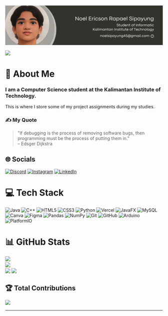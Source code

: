 ![Noel Ericson Rapael Sipayung Banner Image](banner.png)

[![](https://visitcount.itsvg.in/api?id=NoelSip&icon=0&color=0)](https://visitcount.itsvg.in)

# 💫 About Me
### I am a Computer Science student at the Kalimantan Institute of Technology.<br>
This is where I store some of my project assignments during my studies.

### ✍️ My Quote
> "If debugging is the process of removing software bugs, then programming must be the process of putting them in."  
> – Edsger Dijkstra

## 🌐 Socials
[![Discord](https://img.shields.io/badge/Discord-%237289DA.svg?logo=discord&logoColor=white)](https://discord.gg/1126474885233913898)
[![Instagram](https://img.shields.io/badge/Instagram-%23E4405F.svg?logo=Instagram&logoColor=white)](https://www.instagram.com/ners_22/)
[![LinkedIn](https://img.shields.io/badge/LinkedIn-%230077B5.svg?logo=linkedin&logoColor=white)](https://www.linkedin.com/in/noesipayung/)

# 💻 Tech Stack
![Java](https://img.shields.io/badge/java-%23ED8B00.svg?style=for-the-badge&logo=openjdk&logoColor=white)
![C++](https://img.shields.io/badge/c++-%2300599C.svg?style=for-the-badge&logo=c%2B%2B&logoColor=white)
![HTML5](https://img.shields.io/badge/html5-%23E34F26.svg?style=for-the-badge&logo=html5&logoColor=white)
![CSS3](https://img.shields.io/badge/css3-%231572B6.svg?style=for-the-badge&logo=css3&logoColor=white)
![Python](https://img.shields.io/badge/python-3670A0?style=for-the-badge&logo=python&logoColor=ffdd54)
![Vercel](https://img.shields.io/badge/vercel-%23000000.svg?style=for-the-badge&logo=vercel&logoColor=white)
![JavaFX](https://img.shields.io/badge/javafx-%23FF0000.svg?style=for-the-badge&logo=javafx&logoColor=white)
![MySQL](https://img.shields.io/badge/mysql-4479A1.svg?style=for-the-badge&logo=mysql&logoColor=white)
![Canva](https://img.shields.io/badge/Canva-%2300C4CC.svg?style=for-the-badge&logo=Canva&logoColor=white)
![Figma](https://img.shields.io/badge/figma-%23F24E1E.svg?style=for-the-badge&logo=figma&logoColor=white)
![Pandas](https://img.shields.io/badge/pandas-%23150458.svg?style=for-the-badge&logo=pandas&logoColor=white)
![NumPy](https://img.shields.io/badge/numpy-%23013243.svg?style=for-the-badge&logo=numpy&logoColor=white)
![Git](https://img.shields.io/badge/git-%23F05033.svg?style=for-the-badge&logo=git&logoColor=white)
![GitHub](https://img.shields.io/badge/github-%23121011.svg?style=for-the-badge&logo=github&logoColor=white)
![Arduino](https://img.shields.io/badge/-Arduino-00979D?style=for-the-badge&logo=Arduino&logoColor=white)
![PlatformIO](https://img.shields.io/badge/PlatformIO-%23222.svg?style=for-the-badge&logo=platformio&logoColor=%23f5822a)

# 📊 GitHub Stats
![](https://github-readme-stats.vercel.app/api?username=NoelSip&theme=blue_navy&hide_border=false&include_all_commits=true&count_private=true)<br/>
![](https://github-readme-streak-stats.herokuapp.com/?user=NoelSip&theme=blue_navy&hide_border=false)<br/>
![](https://github-readme-stats.vercel.app/api/top-langs/?username=NoelSip&theme=blue_navy&hide_border=false&layout=compact)
![](https://github-profile-summary-cards.vercel.app/api/cards/profile-details?username=NoelSip&theme=github_dark)


## 🏆 Total Contributions
![](https://github-contributor-stats.vercel.app/api?username=NoelSip&limit=5&theme=dark&combine_all_yearly_contributions=true)

---

<!-- Proudly created with GPRM ( https://gprm.itsvg.in ) -->
